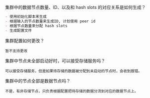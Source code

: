 集群中的数据节点数量、ID、以及和 hash slots 的对应关系是如何生成？
```md
- 使用初始化脚本来生成
- 根据输入的节点数量来生成ID, 计划使用 peer id
- 根据节点数量来分配 hash slots
- 生成配置文件
```

集群配置如何更改？
```
暂不支持更改
```

集群中节点未全部启动好时，可以接受存储服务吗？
```
可以接受存储服务，但是如果待存储的数据被分配到未启动的节点时，会收到报错。
```

集群中的节点全部是数据节点吗？
```
不是，有非存储节点，只负责根据配置把待存储的数据分流到对应的数据节点上。
```